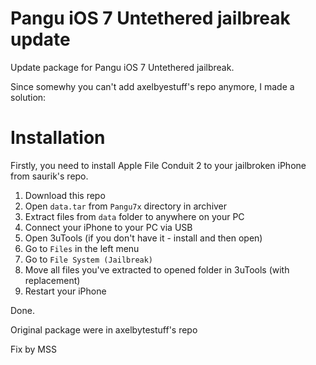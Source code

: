 # Pangu iOS 7 Untethered jailbreak update
Update package for Pangu iOS 7 Untethered jailbreak.

Since somewhy you can't add axelbyestuff's repo anymore, I made a solution:

# Installation

Firstly, you need to install Apple File Conduit 2 to your jailbroken iPhone from saurik's repo.

1. Download this repo
2. Open `data.tar` from `Pangu7x` directory in archiver
3. Extract files from `data` folder to anywhere on your PC
4. Connect your iPhone to your PC via USB
5. Open 3uTools (if you don't have it - install and then open)
6. Go to `Files` in the left menu
7. Go to `File System (Jailbreak)`
8. Move all files you've extracted to opened folder in 3uTools (with replacement)
9. Restart your iPhone

Done.

Original package were in axelbytestuff's repo

Fix by MSS
